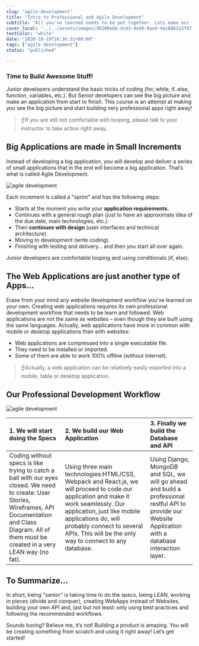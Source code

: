 ```yaml
---
slug: "agile-development"
title: "Intro to Professional and Agile Development"
subtitle: "All you've learned needs to be put together. Lets make our first entire professional application using the Agile Development method!"
cover_local: "../../assets/images/98208ebb-dcb3-4e40-9ae4-4ec886213f97.jpeg"
textColor: "white"
date: "2020-10-19T16:36:31+00:00"
tags: ["agile development"]
status: "published"

---
```


### Time to Build Awesome Stuff!

Junior developers understand the basic tricks of coding (for, while, if..else, function, variables, etc.).  But Senior developers can see the big picture and make an application from start to finish.  This course is an attempt at making you see the big picture and start building very professional apps right away!

> :point_up:If you are still not comfortable with looping, please talk to your instructor to take action right away.

## Big Applications are made in Small Increments


Instead of developing a big application, you will develop and deliver a series of small applications that in the end will become a big application.  That’s what is called Agile Development.

![agile development](https://github.com/breatheco-de/content/blob/master/src/assets/images/7f627fe6-aa37-4450-bbff-dc4ea0ce8309.jpeg?raw=true)

Each increment is called a "sprint" and has the following steps:

+ Starts at the moment you write your **application requirements.**
+ Continues with a general rough plan (just to have an approximate idea of the due date, main technologies, etc.).
+ Then **continues with design** (user interfaces and technical architecture).
+ Moving to development (write coding).
+ Finishing with testing and delivery… and then you start all over again.

Junior developers are comfortable looping and using conditionals (if, else).


## The Web Applications are just another type of Apps…


Erase from your mind any website development workflow you’ve learned on your own.   Creating web applications requires its own professional development workflow that needs to be learn and followed.  Web applications are not the same as websites – even though they are built using the same languages.  Actually, web applications have more in common with mobile or desktop applications than with websites:

+ Web applications are compressed into a single executable file.
+ They need to be installed or imported.
+ Some of them are able to work 100% offline (without internet).


> :point_up:Actually, a web application can be relatively easily exported into a mobile, table or desktop application.

## Our Professional Development Workflow


![agile development](https://github.com/breatheco-de/content/blob/master/src/assets/images/2b3ed62a-070f-4e7f-9572-34628ffb40d9.png?raw=true)

|1. We will start doing the Specs     |2. We build our Web Application       |3. Finally we build the Database and API     |
|:------------------|:--------------|:-----------------|
|Coding without specs is like trying to catch a ball with our eyes closed.  We need to create: User Stories, Wireframes, API Documentation and Class Diagram. All of them must be created in a very LEAN way (no fat).     |Using three main technologies:HTML/CSS, Webpack and React.js, we will proceed to code our application and make it work seamlessly.  Our application, just like mobile applications do, will probably connect to several APIs.  This will be the only way to connect to any database.       |Using Django, MongoDB and SQL, we will go ahead and build a professional restful API to provide our Website Application with a database interaction layer.         |     

## To Summarize…


In short, being "senior" is taking time to do the specs, being LEAN, working in pieces (divide and conquer), creating WebApps instead of Websites, building your own API and, last but not least: only using best practices and following the recommended workflows.

Sounds boring?  Believe me, it’s not!  Building a product is amazing.  You will be creating something from scratch and using it right away!  Let’s get started!



